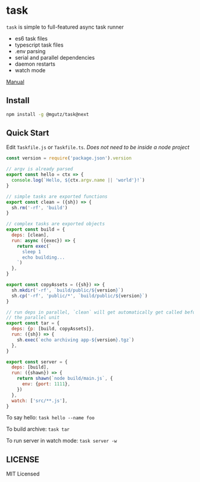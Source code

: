 # task

`task` is simple to full-featured async task runner

* es6 task files
* typescript task files
* .env parsing
* serial and parallel dependencies
* daemon restarts
* watch mode

[Manual](docs/tasks.md)

## Install

```sh
npm install -g @mgutz/task@next
```

## Quick Start

Edit `Taskfile.js` or `Taskfile.ts`. _Does not need to be inside a node project_

```js
const version = require('package.json').version

// argv is already parsed
export const hello = ctx => {
  console.log(`Hello, ${ctx.argv.name || 'world'}!`)
}

// simple tasks are exported functions
export const clean = ({sh}) => {
  sh.rm('-rf', 'build')
}

// complex tasks are exported objects
export const build = {
  deps: [clean],
  run: async ({exec}) => {
    return exec(`
      sleep 1
      echo building...
    `)
  },
}

export const copyAssets = ({sh}) => {
  sh.mkdir('-rf', `build/public/${version}`)
  sh.cp('-rf', 'public/*', `build/public/${version}`)
}

// run deps in parallel, `clean` will get automatically get called before
// the parallel unit
export const tar = {
  deps: {p: [build, copyAssets]},
  run: ({sh}) => {
    sh.exec(`echo archiving app-${version}.tgz`)
  },
}

export const server = {
  deps: [build],
  run: ({shawn}) => {
    return shawn(`node build/main.js`, {
      env: {port: 1111},
    })
  },
  watch: ['src/**.js'],
}
```

To say hello: `task hello --name foo`

To build archive: `task tar`

To run server in watch mode: `task server -w`

## LICENSE

MIT Licensed
